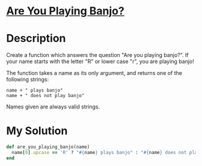 # [Are You Playing Banjo?](https://www.codewars.com/kata/53af2b8861023f1d88000832)

# Description
Create a function which answers the question "Are you playing banjo?".
If your name starts with the letter "R" or lower case "r", you are playing banjo!

The function takes a name as its only argument, and returns one of the following strings:

```
name + " plays banjo"
name + " does not play banjo"
```

Names given are always valid strings.

# My Solution
```ruby
def are_you_playing_banjo(name)
  name[0].upcase == 'R' ? "#{name} plays banjo" : "#{name} does not play banjo"
end
```
